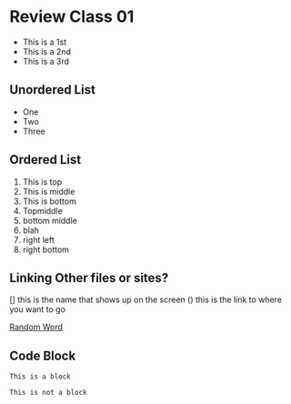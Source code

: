 # Review Class 01

- This is a 1st
- This is a 2nd
- This is a 3rd


## Unordered List

* One
* Two
* Three

## Ordered List
1. This is top
1. This is middle
1. This is bottom
1. Topmiddle
1. bottom middle
1. blah
1. right left
1. right bottom

## Linking Other files or sites?
[]()
[]
this is the name that shows up on the screen
()
this is the link to where you want to go

[Random Word](https://starwars.com)

## Code Block
```
This is a block
```

```This is not a block```
